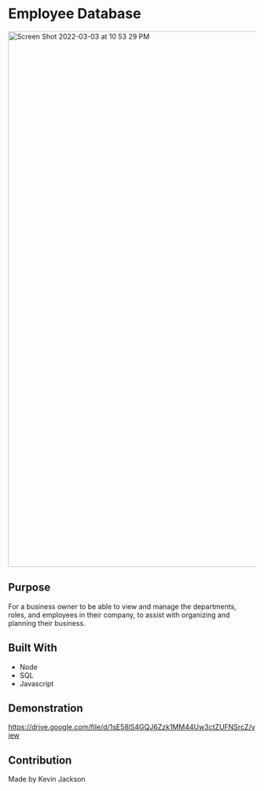 # Employee Database

<img width="1090" alt="Screen Shot 2022-03-03 at 10 53 29 PM" src="https://user-images.githubusercontent.com/92461865/156696296-0cfffe8a-b85c-4c27-b691-88feb028ca15.png">


## Purpose
For a business owner to be able to view and manage the departments, roles, and employees in their company, to assist with organizing and planning their business.

## Built With
* Node
* SQL
* Javascript

## Demonstration

https://drive.google.com/file/d/1sE58lS4GQJ6Zzk1MM44Uw3ctZUFNSrcZ/view

## Contribution 
Made by Kevin Jackson
